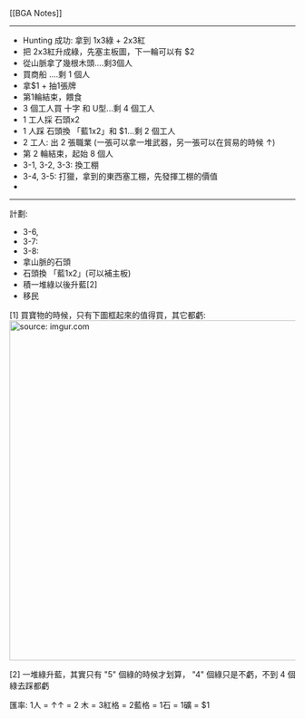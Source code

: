 [[BGA Notes]]

---

- Hunting 成功: 拿到 1x3綠 + 2x3紅
- 把 2x3紅升成綠，先塞主板圖，下一輪可以有 $2
- 從山脈拿了幾根木頭....剩3個人
- 買商船 ....剩 1 個人
- 拿$1 + 抽1張牌
- 第1輪結束，餵食
- 3 個工人買 十字 和 U型...剩 4 個工人
- 1 工人採 石頭x2
- 1 人踩 石頭換 「藍1x2」和 $1...剩 2 個工人
- 2 工人: 出 2 張職業 (一張可以拿一堆武器，另一張可以在貿易的時候 ↑)
- 第 2 輪結束，起始 8 個人
- 3-1, 3-2, 3-3: 換工棚
- 3-4, 3-5: 打獵，拿到的東西塞工棚，先發揮工棚的價值
- 

---

計劃:
- 3-6,
- 3-7: 
- 3-8: 
- 拿山脈的石頭
- 石頭換 「藍1x2」(可以補主板)
- 積一堆綠以後升藍[2]
- 移民

[1] 買寶物的時候，只有下圖框起來的值得買，其它都虧:
<a href="https://imgur.com/60rKtN0"><img src="https://i.imgur.com/60rKtN0.jpg" title="source: imgur.com" width="600px"/></a>

[2] 一堆綠升藍，其實只有 "5" 個綠的時候才划算， "4" 個綠只是不虧，不到 4 個綠去踩都虧

匯率: 1人 = ↑↑ = 2 木 = 3紅格 = 2藍格 = 1石 = 1礦 = $1